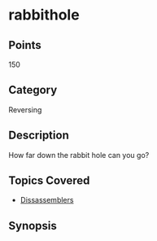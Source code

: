 # rabbithole
## Points
150
## Category
Reversing
## Description
How far down the rabbit hole can you go?
## Topics Covered

- [Dissassemblers](/reverse-engineering/what-are-disassemblers/)
## Synopsis

